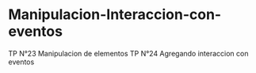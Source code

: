 # Manipulacion-Interaccion-con-eventos
TP N°23 Manipulacion de elementos TP N°24 Agregando interaccion con eventos
